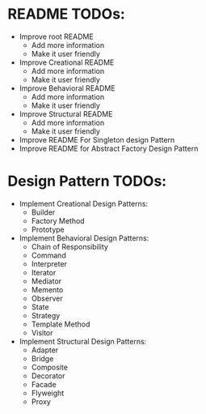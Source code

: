 # README TODOs:
- Improve root README
  - Add more information
  - Make it user friendly
- Improve Creational README
  - Add more information
  - Make it user friendly
- Improve Behavioral README
  - Add more information
  - Make it user friendly
- Improve Structural README
  - Add more information
  - Make it user friendly
- Improve README For Singleton design Pattern
- Improve README for Abstract Factory Design Pattern
# Design Pattern TODOs:
- Implement Creational Design Patterns:
  - Builder
  - Factory Method
  - Prototype
- Implement Behavioral Design Patterns:
  - Chain of Responsibility
  - Command
  - Interpreter
  - Iterator
  - Mediator
  - Memento
  - Observer
  - State
  - Strategy
  - Template Method
  - Visitor
- Implement Structural Design Patterns:
  - Adapter
  - Bridge
  - Composite
  - Decorator
  - Facade
  - Flyweight
  - Proxy
